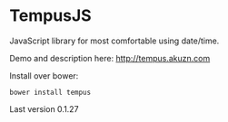 TempusJS
========

JavaScript library for most comfortable using date/time.

Demo and description here: http://tempus.akuzn.com

Install over bower:

    bower install tempus

Last version 0.1.27
